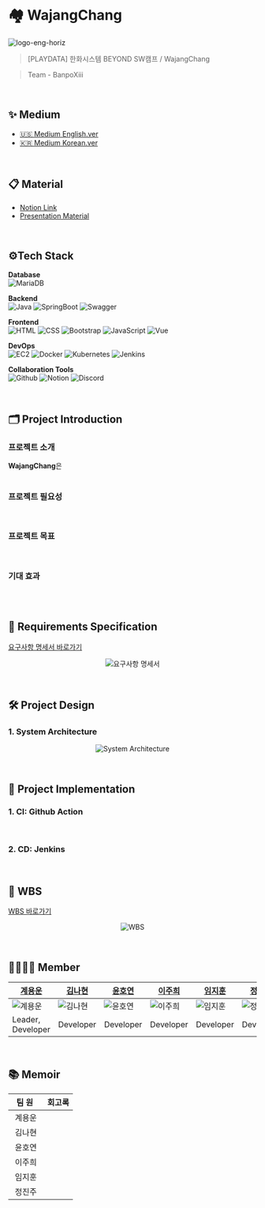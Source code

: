 # 🏘️ WajangChang
![logo-eng-horiz]()
> [PLAYDATA] 한화시스템 BEYOND SW캠프 / WajangChang

> Team - BanpoXiii
<br>

## ✨ Medium
- [🇺🇸 Medium English.ver]() <br>
- [🇰🇷 Medium Korean.ver]()
<br>

## 📋 Material
- [Notion Link](https://charming-hospital-33d.notion.site/WajangChang-0a23460c144f4286b2c971066f71b1ae)
- [Presentation Material]()
<br>

## ⚙Tech Stack
<p><strong> Database <br></strong>
<img alt="MariaDB" src="https://img.shields.io/badge/mariadb-003545?style=for-the-badge&logo=mariadb&logoColor=white"/>
</p>
<p><strong> Backend <br></strong>
<img alt="Java" src="https://img.shields.io/badge/Java-ED8B00?style=for-the-badge&logo=openjdk&logoColor=white"/>
<img alt="SpringBoot" src="https://img.shields.io/badge/Spring Boot-6DB33F?style=for-the-badge&logo=springboot&logoColor=FFFFFF"/>
<img alt="Swagger" src="https://img.shields.io/badge/Swagger-85EA2D?style=for-the-badge&logo=Swagger&logoColor=black"/>
</p>
<p><strong> Frontend <br></strong>
<img alt="HTML" src="https://img.shields.io/badge/html5-E34F26?style=for-the-badge&logo=html5&logoColor=white"> 
<img alt="CSS" src="https://img.shields.io/badge/css-1572B6?style=for-the-badge&logo=css3&logoColor=white"> 
<img alt="Bootstrap" src="https://img.shields.io/badge/bootstrap-7952B3?style=for-the-badge&logo=bootstrap&logoColor=white">
<img alt="JavaScript" src="https://img.shields.io/badge/javascript-F7DF1E?style=for-the-badge&logo=javascript&logoColor=black"> 
<img alt="Vue" src="https://img.shields.io/badge/vue.js-4FC08D?style=for-the-badge&logo=vue.js&logoColor=white">
</p>
<p><strong> DevOps <br></strong>
<img alt="EC2" src="https://img.shields.io/badge/Amazon%20EC2-FF9900?style=for-the-badge&logo=amazon-ec2&logoColor=white"/>
<img alt="Docker" src ="https://img.shields.io/badge/Docker-2496ED.svg?&style=for-the-badge&logo=Docker&logoColor=white"/>
<img alt="Kubernetes" src ="https://img.shields.io/badge/kubernetes-%23326ce5.svg?style=for-the-badge&logo=kubernetes&logoColor=white"/>
<img alt="Jenkins" src="https://img.shields.io/badge/Jenkins-D24939?style=for-the-badge&logo=jenkins&logoColor=white"/>
</p>
<p><strong> Collaboration Tools <br></strong>
<img alt="Github" src="https://img.shields.io/badge/github-%23121011.svg?style=for-the-badge&logo=github&logoColor=white">
<img alt="Notion" src="https://img.shields.io/badge/Notion-%23000000.svg?style=for-the-badge&logo=notion&logoColor=white">
<img alt="Discord" src="https://img.shields.io/badge/Discord-%235865F2.svg?style=for-the-badge&logo=discord&logoColor=white">
</p>
<br>

## 🗂️ Project Introduction
### 프로젝트 소개
**WajangChang**은 
<br><br>

### 프로젝트 필요성

<br>

### 프로젝트 목표

<br>

### 기대 효과

<br><br>

## 📑 Requirements Specification

[요구사항 명세서 바로가기]()
<p align="center">
  <img alt="요구사항 명세서" src="" />
</p>
<br>

## 🛠️ Project Design

### 1. System Architecture
<p align="center">
  <img alt="System Architecture" src="" />
</p>

<br>

## 💾 Project Implementation

### 1. CI: Github Action

<br>

### 2. CD: Jenkins

<br>

## 📆 WBS

[WBS 바로가기]()
<p align="center">
  <img alt="WBS" src="">
</p>
<br>

## 👨‍👩‍👧‍👦 Member

[계용운](https://github.com/yongun2)|[김나현](https://github.com/NAHYEON0713)|[윤호연](https://github.com/hoyeon96)|[이주희](https://github.com/juhi0916)|[임지훈](https://github.com/limjihoon99)|[정진주](https://github.com/jeongjinjoo)|
------|------|------|--------------------------------------|------|-----|
![계용운]() | ![김나현]() | ![윤호연]() | ![이주희]() | ![임지훈](h) | ![정진주]() | 
Leader, Developer|Developer|Developer|Developer|Developer|Developer|

<br>

## 📚 Memoir
|&nbsp;&nbsp;팀&nbsp;원&nbsp;&nbsp;&nbsp;|회고록|
|:---:|---|
|계용운|&nbsp;|
|김나현|&nbsp;|
|윤호연|&nbsp;|
|이주희|&nbsp;|
|임지훈|&nbsp;|
|정진주|&nbsp;|
<br>
